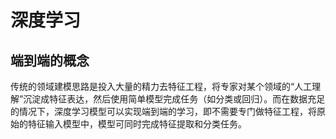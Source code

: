 # 深度学习

## 端到端的概念

传统的领域建模思路是投入大量的精力去特征工程，将专家对某个领域的“人工理解”沉淀成特征表达，然后使用简单模型完成任务（如分类或回归）。而在数据充足的情况下，深度学习模型可以实现端到端的学习，即不需要专门做特征工程，将原始的特征输入模型中，模型可同时完成特征提取和分类任务。